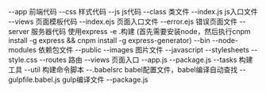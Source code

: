 --app 前端代码
    --css 样式代码
    --js  js代码
          --class 类文件
          --index.js js入口文件
    --views 页面模板代码
          --index.ejs 页面入口文件
          --error.ejs 错误页面文件
--server 服务器代码  使用express -e .构建 (首先需要安装node，然后执行cnpm install -g express && cnpm install -g express-generator)
    --bin
    --node-modules 依赖包文件
    --public 
        --images 图片文件
        --javascript 
        --stylesheets
            --style.css
    --routes 路由
    --views 页面入口
    --app.js
    --package.js
--tasks 构建工具
    --util  构建命令脚本
--.babelsrc babel配置文件，babel编译自动查找
--gulpfile.babel.js gulp编译文件
--package.js